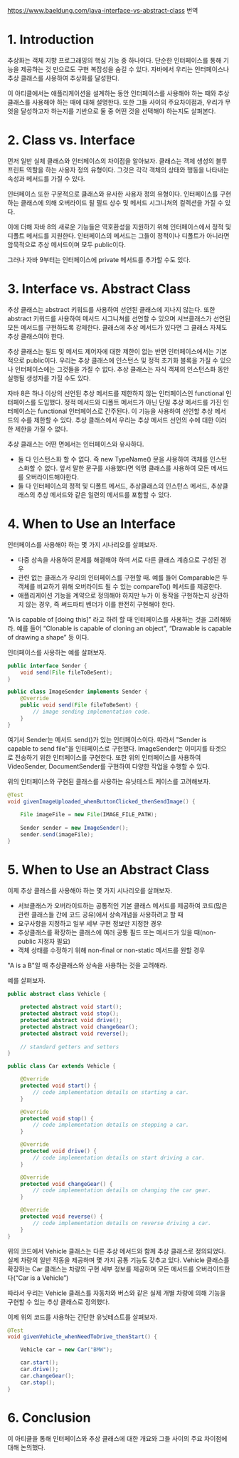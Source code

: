 https://www.baeldung.com/java-interface-vs-abstract-class 번역

# 1. Introduction

추상화는 객체 지향 프로그래밍의 핵심 기능 중 하나이다. 단순한 인터페이스를 통해 기능을 제공하는 것 만으로도 구현 복잡성을 숨길 수 있다. 자바에서 우리는 인터페이스나 추상 클래스를 사용하여 추상화를 달성한다.

이 아티클에서는 애플리케이션을 설계하는 동안 인터페이스를 사용해야 하는 때와 추상클래스를 사용해야 하는 때에 대해 설명한다. 또한 그들 사이의 주요차이점과, 우리가 무엇을 달성하고자 하는지를 기반으로 둘 중 어떤 것을 선택해야 하는지도 살펴본다.

# 2. Class vs. Interface

먼저 일반 실체 클래스와 인터페이스의 차이점을 알아보자. 클래스는 객체 생성의 블루프린트 역할을 하는 사용자 정의 유형이다. 그것은 각각 객체의 상태와 행동을 나타내는 속성과 메서드를 가질 수 있다.

인터페이스 또한 구문적으로 클래스와 유사한 사용자 정의 유형이다. 인터페이스를 구현하는 클래스에 의해 오버라이드 될 필드 상수 및 메서드 시그니쳐의 컬렉션을 가질 수 있다.

이에 더해 자바 8의 새로운 기능들은 역호환성을 지원하기 위해 인터페이스에서 정적 및 디폴트 메서드를 지원한다. 인터페이스의 메서드는 그들이 정적이나 디폴트가 아니라면 암묵적으로 추상 메서드이며 모두 public이다.

그러나 자바 9부터는 인터페이스에 private 메서드를 추가할 수도 있다.

# 3. Interface vs. Abstract Class

추상 클래스는 abstract 키워드를 사용하여 선언된 클래스에 지나지 않는다. 또한 abstract 키워드를 사용하여 메서드 시그니쳐를 선언할 수 있으며 서브클래스가 선언된 모든 메서드를 구현하도록 강제한다. 클래스에 추상 메서드가 있다면 그 클래스 자체도 추상 클래스여야 한다.

추상 클래스는 필드 및 메서드 제어자에 대한 제한이 없는 반면 인터페이스에서는 기본적으로 public이다. 우리는 추상 클래스에 인스턴스 및 정적 초기화 블록을 가질 수 있으나 인터페이스에는 그것들을 가질 수 없다. 추상 클래스는 자식 객체의 인스턴스화 동안 실행될 생성자를 가질 수도 있다.

자바 8은 하나 이상의 선언된 추상 메서드를 제한하지 않는 인터페이스인 functional 인터페이스를 도입했다. 정적 메서드와 디폴트 메서드가 아닌 단일 추상 메서드를 가진 인터페이스는 functional 인터페이스로 간주된다. 이 기능을 사용하여 선언할 추상 메서드의 수를 제한할 수 있다. 추상 클래스에서 우리는 추상 메서드 선언의 수에 대한 이러한 제한을 가질 수 없다.

추상 클래스는 어떤 면에서는 인터페이스와 유사하다.
- 둘 다 인스턴스화 할 수 없다. 즉 new TypeName() 문을 사용하여 객체를 인스턴스화할 수 없다. 앞서 말한 문구를 사용했다면 익명 클래스를 사용하여 모든 메서드를 오버라이드해야한다. 
- 둘 다 인터페이스의 정적 및 디폴트 메서드, 추상클래스의 인스턴스 메서드, 추상클래스의 추상 메서드와 같은 일련의 메서드를 포함할 수 있다.

# 4. When to Use an Interface

인터페이스를 사용해야 하는 몇 가지 시나리오를 살펴보자.

- 다중 상속을 사용하여 문제를 해결해야 하며 서로 다른 클래스 계층으로 구성된 경우
- 관련 없는 클래스가 우리의 인터페이스를 구현할 때. 예를 들어 Comparable은 두 객체를 비교하기 위해 오버라이드 될 수 있는 compareTo() 메서드를 제공한다. 
- 애플리케이션 기능을 계약으로 정의해야 하지만 누가 이 동작을 구현하는지 상관하지 않는 경우, 즉 써드파티 벤더가 이를 완전히 구현해야 한다.

“A is capable of [doing this]” 라고 하려 할 때 인터페이스를 사용하는 것을 고려해봐라. 예를 들어 “Clonable is capable of cloning an object”, “Drawable is capable of drawing a shape” 등 이다.

인터페이스를 사용하는 예를 살펴보자.

```java
public interface Sender {
    void send(File fileToBeSent);
}
```

```java
public class ImageSender implements Sender {
    @Override
    public void send(File fileToBeSent) {
        // image sending implementation code.
    }
}
```

여기서 Sender는 메서드 send()가 있는 인터페이스이다. 따라서 "Sender is capable to send file"을 인터페이스로 구현했다. ImageSender는 이미지를 타겟으로 전송하기 위한 인터페이스를 구현한다. 또한 위의 인터페이스를 사용하여 VideoSender, DocumentSender를 구현하여 다양한 작업을 수행할 수 있다.

위의 인터페이스와 구현된 클래스를 사용하는 유닛테스트 케이스를 고려해보자.

```java
@Test
void givenImageUploaded_whenButtonClicked_thenSendImage() { 
 
    File imageFile = new File(IMAGE_FILE_PATH);
 
    Sender sender = new ImageSender();
    sender.send(imageFile);
}
```

# 5. When to Use an Abstract Class

이제 추상 클래스를 사용해야 하는 몇 가지 시나리오를 살펴보자.

- 서브클래스가 오버라이드하는 공통적인 기본 클래스 메서드를 제공하여 코드(많은 관련 클래스들 간에 코드 공유)에서 상속개념을 사용하려고 할 때
- 요구사항을 지정하고 일부 세부 구현 정보만 지정한 경우
- 추상클래스를 확장하는 클래스에 여러 공통 필드 또는 메서드가 있을 때(non-public 지정자 필요)
- 객체 상태를 수정하기 위해 non-final or non-static 메서드를 원할 경우

"A is a B"일 때 추상클래스와 상속을 사용하는 것을 고려해라. 

예를 살펴보자.

```java
public abstract class Vehicle {
    
    protected abstract void start();
    protected abstract void stop();
    protected abstract void drive();
    protected abstract void changeGear();
    protected abstract void reverse();
    
    // standard getters and setters
}
```

```java
public class Car extends Vehicle {

    @Override
    protected void start() {
        // code implementation details on starting a car.
    }

    @Override
    protected void stop() {
        // code implementation details on stopping a car.
    }

    @Override
    protected void drive() {
        // code implementation details on start driving a car.
    }

    @Override
    protected void changeGear() {
        // code implementation details on changing the car gear.
    }

    @Override
    protected void reverse() {
        // code implementation details on reverse driving a car.
    }
}
```

위의 코드에서 Vehicle 클래스는 다른 추상 메서드와 함께 추상 클래스로 정의되었다. 실제 차량의 일반 작동을 제공하며 몇 가지 공통 기능도 갖추고 있다. Vehicle 클래스를 확장하는 Car 클래스는 차량의 구현 세부 정보를 제공하며 모든 메서드를 오버라이드한다(“Car is a Vehicle”)

따라서 우리는 Vehicle 클래스를 자동차와 버스와 같은 실제 개별 차량에 의해 기능을 구현할 수 있는 추상 클래스로 정의했다. 

이제 위의 코드를 사용하는 간단한 유닛테스트를 살펴보자.

```java
@Test
void givenVehicle_whenNeedToDrive_thenStart() {

    Vehicle car = new Car("BMW");

    car.start();
    car.drive();
    car.changeGear();
    car.stop();
}
```

# 6. Conclusion

이 아티클을 통해 인터페이스와 추상 클래스에 대한 개요와 그들 사이의 주요 차이점에 대해 논의했다.
